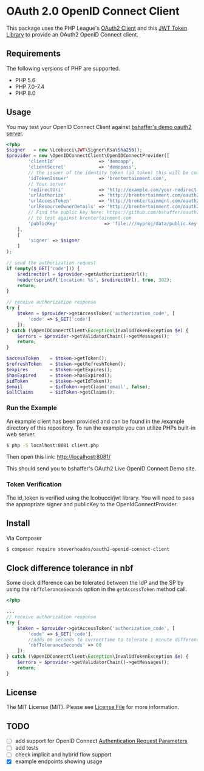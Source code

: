 # OAuth 2.0 OpenID Connect Client

This package uses the PHP League's [OAuth2 Client](https://github.com/thephpleague/oauth2-client) and this [JWT Token Library](https://github.com/lcobucci/jwt) to provide an OAuth2 OpenID Connect client.

## Requirements

The following versions of PHP are supported.

* PHP 5.6
* PHP 7.0-7.4
* PHP 8.0

## Usage
You may test your OpenID Connect Client against [bshaffer's demo oauth2 server](https://github.com/bshaffer/oauth2-demo-php).
```php
<?php
$signer   = new \Lcobucci\JWT\Signer\Rsa\Sha256();
$provider = new \OpenIDConnectClient\OpenIDConnectProvider([
        'clientId'                => 'demoapp',   
        'clientSecret'            => 'demopass',  
        // the issuer of the identity token (id_token) this will be compared with what is returned in the token.
        'idTokenIssuer'           => 'brentertainment.com',
        // Your server
        'redirectUri'             => 'http://example.com/your-redirect-url/',                
        'urlAuthorize'            => 'http://brentertainment.com/oauth2/lockdin/authorize',
        'urlAccessToken'          => 'http://brentertainment.com/oauth2/lockdin/token',
        'urlResourceOwnerDetails' => 'http://brentertainment.com/oauth2/lockdin/resource',                
        // Find the public key here: https://github.com/bshaffer/oauth2-demo-php/blob/master/data/pubkey.pem
        // to test against brentertainment.com
        'publicKey'                 => 'file:///myproj/data/public.key',
    ],
    [
        'signer' => $signer
    ]
);

// send the authorization request
if (empty($_GET['code'])) {
    $redirectUrl = $provider->getAuthorizationUrl();
    header(sprintf('Location: %s', $redirectUrl), true, 302); 
    return;
}

// receive authorization response
try {
    $token = $provider->getAccessToken('authorization_code', [
        'code' => $_GET['code']
    ]);
} catch (\OpenIDConnectClient\Exception\InvalidTokenException $e) {
    $errors = $provider->getValidatorChain()->getMessages();
    return;
}

$accessToken    = $token->getToken();
$refreshToken   = $token->getRefreshToken();
$expires        = $token->getExpires();
$hasExpired     = $token->hasExpired();
$idToken        = $token->getIdToken();
$email          = $idToken->getClaim('email', false);
$allClaims      = $idToken->getClaims();

```

### Run the Example
An example client has been provided and can be found in the /example directory of this repository.  To run the example you can utilize PHPs built-in web server.
```bash
$ php -S localhost:8081 client.php
```
Then open this link: [http://localhost:8081/](http://localhost:8081/)

This should send you to bshaffer's OAuth2 Live OpenID Connect Demo site.

### Token Verification
The id_token is verified using the lcobucci/jwt library.  You will need to pass the appropriate signer and publicKey to the OpenIdConnectProvider.


## Install

Via Composer

``` bash
$ composer require steverhoades/oauth2-openid-connect-client
```

## Clock difference tolerance in nbf

Some clock difference can be tolerated between the IdP and the SP by using the `nbfToleranceSeconds` option in the 
`getAccessToken` method call.

```php
<?php

...
// receive authorization response
try {
    $token = $provider->getAccessToken('authorization_code', [
        'code' => $_GET['code'],
        //adds 60 seconds to currentTime to tolerate 1 minute difference in clocks between IdP and SP
        'nbfToleranceSeconds' => 60 
    ]);
} catch (\OpenIDConnectClient\Exception\InvalidTokenException $e) {
    $errors = $provider->getValidatorChain()->getMessages();
    return;
}

```


## License

The MIT License (MIT). Please see [License File](https://github.com/steverhoades/oauth2-openid-connect-client/blob/master/LICENSE) for more information.

[PSR-1]: https://github.com/php-fig/fig-standards/blob/master/accepted/PSR-1-basic-coding-standard.md
[PSR-2]: https://github.com/php-fig/fig-standards/blob/master/accepted/PSR-2-coding-style-guide.md
[PSR-4]: https://github.com/php-fig/fig-standards/blob/master/accepted/PSR-4-autoloader.md

## TODO
- [ ] add support for OpenID Connect [Authentication Request Parameters](http://openid.net/specs/openid-connect-core-1_0.html#AuthRequest)
- [ ] add tests
- [ ] check implicit and hybrid flow support
- [x] example endpoints showing usage
